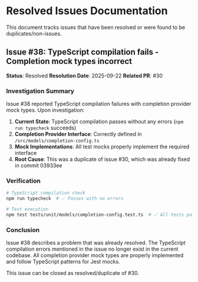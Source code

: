 # Resolved Issues Documentation

This document tracks issues that have been resolved or were found to be duplicates/non-issues.

## Issue #38: TypeScript compilation fails - Completion mock types incorrect

**Status**: Resolved
**Resolution Date**: 2025-09-22
**Related PR**: #30

### Investigation Summary

Issue #38 reported TypeScript compilation failures with completion provider mock types. Upon investigation:

1. **Current State**: TypeScript compilation passes without any errors (`npm run typecheck` succeeds)
2. **Completion Provider Interface**: Correctly defined in `/src/models/completion-config.ts`
3. **Mock Implementations**: All test mocks properly implement the required interface
4. **Root Cause**: This was a duplicate of issue #30, which was already fixed in commit 03933ee

### Verification

```bash
# TypeScript compilation check
npm run typecheck  # ✅ Passes with no errors

# Test execution
npm test tests/unit/models/completion-config.test.ts  # ✅ All tests pass
```

### Conclusion

Issue #38 describes a problem that was already resolved. The TypeScript compilation errors mentioned in the issue no longer exist in the current codebase. All completion provider mock types are properly implemented and follow TypeScript patterns for Jest mocks.

This issue can be closed as resolved/duplicate of #30.